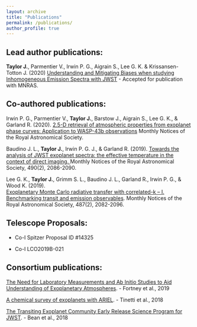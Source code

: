 ```yaml
---
layout: archive
title: "Publications"
permalink: /publications/
author_profile: true
---
```


## Lead author publications:
**Taylor J.**, Parmentier V., Irwin P. G., Aigrain S., Lee G. K. & Krissansen-Totton J. (2020) <a href="https://arxiv.org/pdf/2002.00773">Understanding and Mitigating Biases when studying Inhomogeneous Emission Spectra with JWST</a> - Accepted for publication with MNRAS.

## Co-authored publications:

Irwin P. G., Parmentier V., **Taylor J.**, Barstow J., Aigrain S., Lee G. K., & Garland R. (2020). <a href="https://academic.oup.com/mnras/advance-article-abstract/doi/10.1093/mnras/staa238/5715917?redirectedFrom=fulltext">2.5-D retrieval of atmospheric properties from exoplanet phase curves: Application to WASP-43b observations</a> Monthly Notices of the Royal Astronomical Society.

Baudino J. L., **Taylor J.**, Irwin P. G. J., & Garland R. (2019). <a href="https://doi.org/10.1093/mnras/stz2764"> Towards the analysis of JWST exoplanet spectra: the effective temperature in the context of direct imaging. </a> Monthly Notices of the Royal Astronomical Society, 490(2), 2086-2090.

Lee G. K., **Taylor J.**, Grimm S. L., Baudino J. L., Garland R., Irwin P. G., & Wood K. (2019).  
<a href="https://academic.oup.com/mnras/article-abstract/487/2/2082/5497934?redirectedFrom=fulltext">Exoplanetary Monte Carlo radiative transfer with correlated-k – I. Benchmarking transit and emission observables</a>. Monthly Notices of the Royal Astronomical Society, 487(2), 2082-2096.

## Telescope Proposals:
- Co-I Spitzer Proposal ID #14325

- Co-I LCO2019B-021

## Consortium publications:

<a href="http://arxiv.org/abs/1905.07064v1">The Need for Laboratory Measurements and Ab Initio Studies to Aid Understanding of Exoplanetary Atmospheres</a>. - Fortney et al., 2019

<a href="https://doi.org/10.1007/s10686-018-9598-x">A chemical survey of exoplanets with ARIEL</a>. - Tinetti et al., 2018

<a href="https://doi.org/10.1088/1538-3873/aadbf3">The Transiting Exoplanet Community Early Release Science Program for JWST</a>. - Bean et al., 2018

